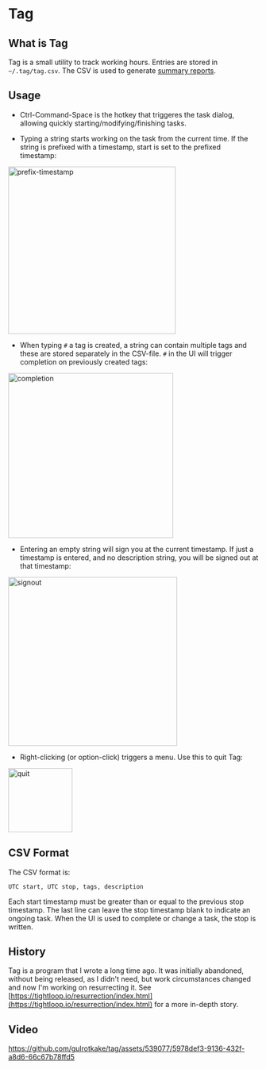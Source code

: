 # Tag

## What is Tag

Tag is a small utility to track working hours. Entries are stored in `~/.tag/tag.csv`. The CSV is used to generate [summary reports](https://github.com/gulrotkake/tag-report). 

## Usage

- Ctrl-Command-Space is the hotkey that triggeres the task dialog, allowing quickly starting/modifying/finishing tasks.

- Typing a string starts working on the task from the current time. If the string is prefixed with a timestamp, start is set to the prefixed timestamp:

<img width="337" alt="prefix-timestamp" src="https://github.com/gulrotkake/tag/assets/539077/cd64efe8-350b-4a56-a718-8a7526c139e5">

- When typing `#` a tag is created, a string can contain multiple tags and these are stored separately in the CSV-file. `#` in the UI will trigger completion on previously created tags:

<img width="332" alt="completion" src="https://github.com/gulrotkake/tag/assets/539077/30f99bd3-2298-400d-bc1b-8267844a8af2">

- Entering an empty string will sign you at the current timestamp. If just a timestamp is entered, and no description string, you will be signed out at that timestamp:

<img width="340" alt="signout" src="https://github.com/gulrotkake/tag/assets/539077/f8d2d09e-5347-48fc-93f9-fca914908369">

- Right-clicking (or option-click) triggers a menu. Use this to quit Tag:

<img width="129" alt="quit" src="https://github.com/gulrotkake/tag/assets/539077/bc1de7af-11c3-44fd-bd0f-f471e85c7b8f">

## CSV Format

The CSV format is:

```
UTC start, UTC stop, tags, description
```

Each start timestamp must be greater than or equal to the previous stop timestamp. The last line can leave the stop timestamp blank to indicate an ongoing task. When the UI is used to complete or change a task, the stop is written. 

## History

Tag is a program that I wrote a long time ago. It was initially abandoned, without being released, as I didn't need, but work circumstances changed and now I'm working on resurrecting it. See [https://tightloop.io/resurrection/index.html](https://tightloop.io/resurrection/index.html) for a more in-depth story.

## Video

https://github.com/gulrotkake/tag/assets/539077/5978def3-9136-432f-a8d6-66c67b78ffd5
